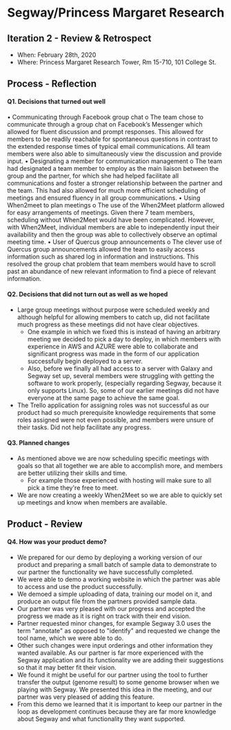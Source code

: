 ﻿
# Segway/Princess Margaret Research

## Iteration 2 - Review & Retrospect

-   When: February 28th, 2020
-   Where: Princess Margaret Research Tower, Rm 15-710, 101 College St.

## Process - Reflection

#### Q1. Decisions that turned out well
•	Communicating through Facebook group chat
o	The team chose to communicate through a group chat on Facebook’s Messenger which allowed for fluent discussion and prompt responses. This allowed for members to be readily reachable for spontaneous questions in contrast to the extended response times of typical email communications. All team members were also able to simultaneously view the discussion and provide input.
•	Designating a member for communication management
o	The team had designated a team member to employ as the main liaison between the group and the partner, for which she had helped facilitate all communications and foster a stronger relationship between the partner and the team. This had also allowed for much more efficient scheduling of meetings and ensured fluency in all group communications. 
•	Using When2meet to plan meetings
o	The use of the When2Meet platform allowed for easy arrangements of meetings. Given there 7 team members, scheduling without When2Meet would have been complicated. However, with When2Meet, individual members are able to independently input their availability and then the group was able to collectively observe an optimal meeting time. 
•	User of Quercus group announcements
o	The clever use of Quercus group announcements allowed the team to easily access information such as shared log in information and instructions. This resolved the group chat problem that team members would have to scroll past an abundance of new relevant information to find a piece of relevant information. 

#### Q2. Decisions that did not turn out as well as we hoped
- Large group meetings without purpose were scheduled weekly and although helpful for allowing members to catch up, did not facilitate much progress as these meetings did not have clear objectives. 
	- One example in which we fixed this is instead of having an arbitrary meeting we decided to pick a day to deploy, in which members with experience in AWS and AZURE were able to collaborate and significant progress was made in the form of our application successfully begin deployed to a server.
	- Also, before we finally all had access to a server with Galaxy and Segway set up, several members were struggling with getting the software to work properly, (especially regarding Segway, because it only supports Linux). So, some of our earlier meetings did not have everyone at the same page to achieve the same goal.
- The Trello application for assigning roles was not successful as our product had so much prerequisite knowledge requirements that some roles assigned were not even possible, and members were unsure of their tasks. Did not help facilitate any progress. 

#### Q3. Planned changes
-   As mentioned above we are now scheduling specific meetings with goals so that all together we are able to accomplish more, and members are better utilizing their skills and time.
	-  For example those experienced with hosting will make sure to all pick a time they're free to meet.
- We are now creating a weekly When2Meet so we are able to quickly set up meetings and know when members are available.

## Product - Review

#### Q4. How was your product demo?
- We prepared for our demo by deploying a working version of our product and preparing a small batch of sample data to demonstrate to our partner the functionality we have successfully completed. 
- We were able to demo a working website in which the partner was able to access and use the product successfully. 
- We demoed a simple uploading of data, training our model on it, and produce an output file from the partners provided sample data.
- Our partner was very pleased with our progress and accepted the progress we made as it is right on track with their end vision.
- Partner requested minor changes, for example Segway 3.0 uses the term "annotate" as opposed to "identify" and requested we change the tool name, which we were able to do.
- Other such changes were input orderings and other information they wanted available. As our partner is far more experienced with the Segway application and its functionality we are adding their suggestions so that it may better fit their vision.
- We found it might be useful for our partner using the tool to further transfer the output (genome result) to some genome browser when we playing with Segway. We presented this idea in the meeting, and our partner was very pleased of adding this feature.
- From this demo we learned that it is important to keep our partner in the loop as development continues because they are far more knowledge about Segway and what functionality they want supported.
